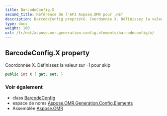 ```yaml
---
title: BarcodeConfig.X
second_title: Référence de l'API Aspose.OMR pour .NET
description: BarcodeConfig propriété. Coordonnée X. Définissez la valeur sur 1 pour skip
type: docs
weight: 100
url: /fr/net/aspose.omr.generation.config.elements/barcodeconfig/x/
---
```

## BarcodeConfig.X property

Coordonnée X. Définissez la valeur sur -1 pour skip

```csharp
public int X { get; set; }
```

### Voir également

* class [BarcodeConfig](../)
* espace de noms [Aspose.OMR.Generation.Config.Elements](../../barcodeconfig/)
* Assemblée [Aspose.OMR](../../../)


